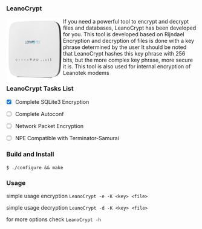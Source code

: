 ### LeanoCrypt 

<img src="images/modem.png" width=150 align=left>
If you need a powerful tool to encrypt and decrypt files and databases, LeanoCrypt has been developed for you.
This tool is developed based on Rijndael
Encryption and decryption of files is done with a key phrase determined by the user
It should be noted that LeanoCrypt hashes this key phrase with 256 bits, but the more complex key phrase, more secure it is.
This tool is also used for internal encryption of Leanotek modems


### LeanoCrypt Tasks List

- [x] Complete SQLite3 Encryption
- [ ] Complete Autoconf
- [ ] Network Packet Encryption 
- [ ] NPE Compatible with Terminator-Samurai


### Build and Install

`$ ./configure && make `


### Usage

simple usage encryption
`LeanoCrypt -e -K <key> <file>`

simple usage decryption
`LeanoCrypt -d -K <key> <file>`

for more options check `LeanoCrypt -h`
